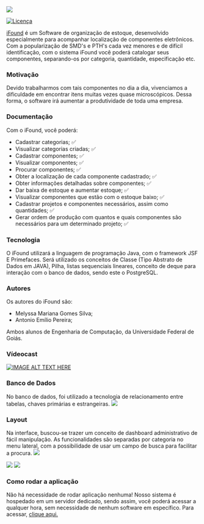 <img src="https://media.discordapp.net/attachments/692689155943301195/751922403382132896/Sem_Titulo-1sd.png">

[![Licença](https://img.shields.io/github/license/tastyigniter/TastyIgniter.svg?label=License&style=flat-square)](https://github.com/tastyigniter/TastyIgniter/blob/master/LICENSE.txt)

[iFound](https://server01.matsoftwares.com.br:2222/ifound/) é um Software de organização de estoque, desenvolvido especialmente para acompanhar localização de componentes eletrônicos. Com a popularização de SMD's e PTH's cada vez menores e de difícil identificação, com o sistema iFound você poderá catalogar seus componentes, separando-os por categoria, quantidade, especificação etc.


### Motivação
Devido trabalharmos com tais componentes no dia a dia, vivenciamos a dificuldade em encontrar itens muitas vezes quase microscópicos. Dessa forma, o software irá aumentar a produtividade de toda uma empresa.


### Documentação
Com o iFound, você poderá:
* Cadastrar categorias; :white_check_mark:
* Visualizar categorias criadas; :white_check_mark:
* Cadastrar componentes; :white_check_mark:
* Visualizar componentes; :white_check_mark:
* Procurar componentes; :white_check_mark:
* Obter a localização de cada componente cadastrado; :white_check_mark:
* Obter informações detalhadas sobre componentes; :white_check_mark:
* Dar baixa de estoque e aumentar estoque; :white_check_mark:
* Visualizar componentes que estão com o estoque baixo; :white_check_mark:
* Cadastrar projetos e componentes necessários, assim como quantidades; :white_check_mark:
* Gerar ordem de produção com quantos e quais componentes são necessários para um determinado projeto; :white_check_mark:

### Tecnologia
O iFound utilizará a linguagem de programação Java, com o framework JSF E Primefaces. Será utilizado os conceitos de Classe (Tipo Abstrato de Dados em JAVA), Pilha, listas sequenciais lineares, conceito de deque para interação com o banco de dados, sendo este o PostgreSQL.

### Autores
Os autores do iFound são:
* Melyssa Mariana Gomes Silva;
* Antonio Emílio Pereira;

Ambos alunos de Engenharia de Computação, da Universidade Federal de Goiás.

### Vídeocast 
[![IMAGE ALT TEXT HERE](https://wallpaperaccess.com/full/798107.jpg)](https://youtu.be/cSIRz7Zs4-4)


### Banco de Dados 
No banco de dados, foi utilizado a tecnologia de relacionamento entre tabelas, chaves primárias e estrangeiras.
<img src="https://media.discordapp.net/attachments/692689155943301195/757297936466968586/unknown.png?width=943&height=672">

### Layout 
Na interface, buscou-se trazer um conceito de dashboard administrativo de fácil manipulação. As funcionalidades são separadas por categoria no menu lateral, com a possibilidade de usar um campo de busca para facilitar a procura.
<img src="https://cdn.discordapp.com/attachments/764880223560794172/766489796716527646/1.png">

<img src="https://media.discordapp.net/attachments/764880223560794172/764880244330594304/unknown.png?width=1358&height=677">

<img src="https://media.discordapp.net/attachments/764880223560794172/764880718051934258/unknown.png?width=1442&height=572">


### Como rodar a aplicação
Não há necessidade de rodar aplicação nenhuma! Nosso sistema é hospedado em um servidor dedicado, sendo assim, você poderá acessar a qualquer hora, sem necessidade de nenhum software em específico.
Para acessar, [clique aqui.](https://server01.matsoftwares.com.br:2222/ifound/)
